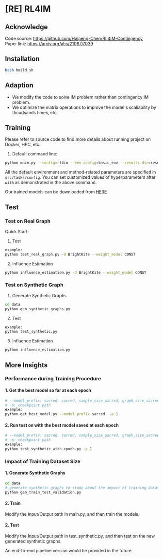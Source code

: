 # [RE] RL4IM

## Acknowledge
Code source: https://github.com/Haipeng-Chen/RL4IM-Contingency  
Paper link: https://arxiv.org/abs/2106.07039


## Installation
```sh
bash build.sh
```

## Adaption
* We modify the code to solve IM problem rather than contingency IM problem. 
* We optimize the matrix operations to improve the model's scaliability by thoudsands times, etc.

## Training
Please refer to source code to find more details about running project on Docker, HPC, etc.

1. Default command line:
```bash
python main.py --config=rl4im --env-config=basic_env --results-dir=results with lr=1e-3
```
All the default environment and method-related parameters are specified in `src/tasks/config`. You can set customized values of hyperparameters after `with` as demonstrated in the above command.

Our trained models can be downloaded from [HERE](https://drive.google.com/drive/u/0/folders/1fKXvSbwZOka_Y1AYDORvw6scZ-fKWSSO)


## Test
### Test on Real Graph
Quick Start:
1. Test
```sh
example:
python test_real_graph.py -d BrightKite --weight_model CONST
```
2. Influence Estimation
```sh
python influence_estimation.py -d BrightKite --weight_model CONST
```


### Test on Synthetic Graph
1. Generate Synthetic Graphs
```sh
cd data
python gen_synthetic_graphs.py
```
2. Test
```sh
example:
python test_synthetic.py 
```

3. Influence Estimation
```sh
python influence_estimation.py
```

## More Insights
### Performance during Training Procedure
#### 1. Get the best model so far at each epoch
```sh
# --model_prefix: sacred, sacred, sample_size_sacred, graph_size_sacred
# -p: checkpoint path
example:
python get_best_model.py --model_prefix sacred  -p 1 
```
#### 2. Run test on with the best model saved at each epoch
```sh
# --model_prefix: sacred, sacred, sample_size_sacred, graph_size_sacred
# -p: checkpoint path
example:
python test_synthetic_with_epoch.py -p 1
```

### Impact of Training Dataset Size
#### 1. Generate Synthetic Graphs
```sh
cd data
# generate synthetic graphs to study about the impact of training dataset size
python gen_train_test_validation.py
```
#### 2. Train
Modify the Input/Output path in main.py, and then train the models.
#### 2. Test
Modify the Input/Output path in test_synthetic.py, and then test on the new generated synthetic graphs.

An end-to-end pipeline version would be provided in the future.